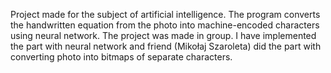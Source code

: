 Project made for the subject of artificial intelligence. 
The program converts the handwritten equation from the photo into machine-encoded characters using neural network. 
The project was made in group. I have implemented the part with neural network and friend (Mikołaj Szaroleta) did the part 
with converting photo into bitmaps of separate characters.

